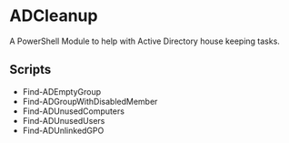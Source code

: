 <h1>ADCleanup</h1>
<p>A PowerShell Module to help with Active Directory house keeping tasks.</p>

<h2>Scripts</h2>

- Find-ADEmptyGroup</br>
- Find-ADGroupWithDisabledMember</br>
- Find-ADUnusedComputers
- Find-ADUnusedUsers
- Find-ADUnlinkedGPO